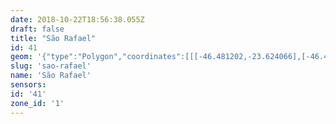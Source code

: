 ```yaml
---
date: 2018-10-22T18:56:38.055Z
draft: false
title: "São Rafael"
id: 41
geom: '{"type":"Polygon","coordinates":[[[-46.481202,-23.624066],[-46.48108,-23.624267],[-46.479812,-23.625146],[-46.478949,-23.62555],[-46.478302,-23.625562],[-46.477438,-23.625911],[-46.477314,-23.626014],[-46.477243,-23.62632],[-46.477249,-23.627113],[-46.477152,-23.627989],[-46.476596,-23.62956],[-46.476596,-23.629737],[-46.47584,-23.630354],[-46.475612,-23.630737],[-46.475462,-23.63084],[-46.47568,-23.631182],[-46.475535,-23.631691],[-46.475528,-23.632463],[-46.475611,-23.632728],[-46.475382,-23.633169],[-46.475517,-23.633584],[-46.475114,-23.634588],[-46.4742,-23.635465],[-46.473841,-23.636255],[-46.473668,-23.636473],[-46.473526,-23.636897],[-46.473564,-23.637042],[-46.473683,-23.637159],[-46.473642,-23.637404],[-46.473442,-23.637634],[-46.473265,-23.637696],[-46.473273,-23.637935],[-46.473102,-23.638169],[-46.472614,-23.638542],[-46.472483,-23.638753],[-46.472314,-23.638876],[-46.471952,-23.638725],[-46.471301,-23.638648],[-46.471239,-23.638572],[-46.469462,-23.638874],[-46.467916,-23.63877],[-46.467635,-23.638774],[-46.467512,-23.638857],[-46.467337,-23.638815],[-46.467164,-23.638905],[-46.467034,-23.638833],[-46.466946,-23.638573],[-46.466803,-23.638435],[-46.466471,-23.638546],[-46.466423,-23.638634],[-46.466006,-23.638902],[-46.465791,-23.638815],[-46.465477,-23.638475],[-46.465109,-23.638498],[-46.465037,-23.638603],[-46.464874,-23.638533],[-46.464422,-23.638578],[-46.464224,-23.638667],[-46.464135,-23.638802],[-46.463965,-23.638767],[-46.46397,-23.638689],[-46.463448,-23.638903],[-46.463201,-23.638799],[-46.462725,-23.639226],[-46.462354,-23.639239],[-46.461837,-23.639468],[-46.461712,-23.639686],[-46.461484,-23.639858],[-46.46148,-23.63994],[-46.461279,-23.639989],[-46.46116,-23.639909],[-46.461039,-23.639912],[-46.460747,-23.640198],[-46.460547,-23.640239],[-46.460555,-23.640293],[-46.46067,-23.640302],[-46.460589,-23.640535],[-46.46007,-23.640709],[-46.459917,-23.640682],[-46.459733,-23.640818],[-46.459626,-23.640823],[-46.459541,-23.640948],[-46.459356,-23.640998],[-46.459064,-23.641335],[-46.458762,-23.641389],[-46.458696,-23.641528],[-46.458459,-23.641668],[-46.458264,-23.641889],[-46.458111,-23.641838],[-46.457827,-23.642001],[-46.457758,-23.641899],[-46.457589,-23.641852],[-46.457256,-23.641586],[-46.456879,-23.64145],[-46.456867,-23.641343],[-46.456546,-23.641351],[-46.455986,-23.641164],[-46.455917,-23.641081],[-46.455241,-23.641099],[-46.455026,-23.640956],[-46.454509,-23.64099],[-46.454298,-23.640902],[-46.454115,-23.640947],[-46.454052,-23.64111],[-46.453628,-23.641519],[-46.453428,-23.641509],[-46.452447,-23.642521],[-46.451233,-23.642474],[-46.450946,-23.642645],[-46.450803,-23.642863],[-46.449711,-23.642942],[-46.449164,-23.643271],[-46.448882,-23.643243],[-46.448873,-23.643324],[-46.448599,-23.643461],[-46.448351,-23.643429],[-46.447595,-23.643599],[-46.446518,-23.644056],[-46.44622,-23.644024],[-46.445772,-23.643807],[-46.445372,-23.643697],[-46.444479,-23.643864],[-46.443612,-23.643781],[-46.443304,-23.643943],[-46.442927,-23.643899],[-46.442599,-23.643609],[-46.441946,-23.642829],[-46.441596,-23.642556],[-46.440989,-23.642158],[-46.43993,-23.641858],[-46.438416,-23.641985],[-46.436018,-23.641334],[-46.435111,-23.641592],[-46.434716,-23.64179],[-46.434209,-23.641888],[-46.432635,-23.641761],[-46.43258,-23.641597],[-46.432258,-23.64134],[-46.431994,-23.641217],[-46.431531,-23.641131],[-46.431615,-23.640693],[-46.431142,-23.64032],[-46.431229,-23.639669],[-46.431439,-23.63949],[-46.431374,-23.639235],[-46.431415,-23.639063],[-46.431796,-23.638639],[-46.431647,-23.637605],[-46.430937,-23.636844],[-46.430108,-23.636454],[-46.429952,-23.6362],[-46.430049,-23.635567],[-46.429978,-23.634561],[-46.429641,-23.633845],[-46.429467,-23.632333],[-46.429667,-23.631219],[-46.429679,-23.630424],[-46.429415,-23.630004],[-46.429073,-23.629633],[-46.428828,-23.629137],[-46.428759,-23.628806],[-46.42851,-23.628602],[-46.428424,-23.628428],[-46.428435,-23.628201],[-46.428707,-23.62807],[-46.429136,-23.627744],[-46.429282,-23.627282],[-46.430071,-23.626496],[-46.430754,-23.625537],[-46.430886,-23.625195],[-46.430819,-23.625079],[-46.430893,-23.624743],[-46.430834,-23.624583],[-46.43107,-23.624193],[-46.431807,-23.623334],[-46.432212,-23.623041],[-46.432371,-23.622847],[-46.433697,-23.622503],[-46.434213,-23.622483],[-46.434429,-23.622372],[-46.434671,-23.622204],[-46.434808,-23.621907],[-46.435252,-23.621407],[-46.435303,-23.621212],[-46.435651,-23.620867],[-46.436457,-23.62043],[-46.436519,-23.620268],[-46.436793,-23.62022],[-46.436852,-23.620275],[-46.436901,-23.620193],[-46.437146,-23.620131],[-46.4372,-23.620037],[-46.437654,-23.619933],[-46.437788,-23.619755],[-46.438261,-23.619563],[-46.438584,-23.619211],[-46.439034,-23.618978],[-46.439112,-23.618804],[-46.439558,-23.618545],[-46.440358,-23.618205],[-46.441758,-23.616957],[-46.443505,-23.616457],[-46.444007,-23.616511],[-46.444117,-23.616449],[-46.444397,-23.616485],[-46.444514,-23.616419],[-46.444881,-23.616389],[-46.445114,-23.6165],[-46.44602,-23.616685],[-46.446184,-23.616454],[-46.446513,-23.616165],[-46.447232,-23.615906],[-46.447596,-23.615478],[-46.447972,-23.615227],[-46.448241,-23.614945],[-46.448529,-23.614486],[-46.449209,-23.613939],[-46.449242,-23.613805],[-46.44969,-23.613162],[-46.44979,-23.612896],[-46.450438,-23.612262],[-46.450663,-23.612166],[-46.450871,-23.611989],[-46.451112,-23.611937],[-46.451536,-23.611577],[-46.452228,-23.611133],[-46.45433,-23.610348],[-46.454545,-23.610223],[-46.454918,-23.610221],[-46.454978,-23.610713],[-46.455421,-23.611544],[-46.45551,-23.611639],[-46.45563,-23.611603],[-46.45668,-23.613104],[-46.456942,-23.613785],[-46.456853,-23.614267],[-46.45721,-23.614299],[-46.458638,-23.614721],[-46.4596,-23.61548],[-46.461093,-23.616034],[-46.462438,-23.616944],[-46.462834,-23.617015],[-46.464181,-23.616817],[-46.464736,-23.616806],[-46.465225,-23.616986],[-46.465731,-23.617344],[-46.465934,-23.617559],[-46.468438,-23.615248],[-46.469196,-23.614762],[-46.471015,-23.614102],[-46.471191,-23.614227],[-46.470902,-23.614519],[-46.470918,-23.614581],[-46.471047,-23.614599],[-46.474571,-23.612873],[-46.475488,-23.613143],[-46.475591,-23.613292],[-46.476593,-23.616817],[-46.477886,-23.618836],[-46.478053,-23.619188],[-46.478191,-23.619733],[-46.478256,-23.621035],[-46.478429,-23.621547],[-46.479006,-23.622432],[-46.479256,-23.622702],[-46.480498,-23.62365],[-46.481202,-23.624066]]]}'
slug: 'sao-rafael'
name: 'São Rafael'
sensors:
id: '41'
zone_id: '1'
---
```

		